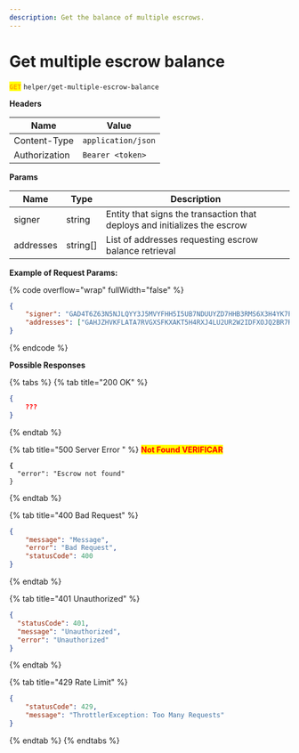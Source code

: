 ```yaml
---
description: Get the balance of multiple escrows.
---
```


# Get multiple escrow balance

<mark style="color:orange;">**`GET`**</mark> `helper/get-multiple-escrow-balance`

**Headers**

| Name          | Value              |
| ------------- | ------------------ |
| Content-Type  | `application/json` |
| Authorization | `Bearer <token>`   |

**Params**

| Name      | Type      | Description                                                               |
| --------- | --------- | ------------------------------------------------------------------------- |
| signer    | string    | Entity that signs the transaction that deploys and initializes the escrow |
| addresses | string\[] | List of addresses requesting escrow balance retrieval                     |

**Example of Request Params:**

{% code overflow="wrap" fullWidth="false" %}
```json
{
    "signer": "GAD4T6Z63N5NJLQYY3J5MVYFHH5I5UB7NDUUYZD7HHB3RMS6X3H4YK7P",
    "addresses": ["GAHJZHVKFLATA7RVGXSFKXAKT5H4RXJ4LU2UR2W2IDFXOJQ2BR7RHW62",            "GAHJZHVKFLATA7RVGXSFKXAKT5H4RXJ4LU2UR2W2IDFXOJQ2BR7RHW62"]
}
```
{% endcode %}

**Possible Responses**

{% tabs %}
{% tab title="200 OK" %}
```json
{
    ???
}
```
{% endtab %}

{% tab title="500 Server Error " %}
<mark style="color:red;">**Not Found VERIFICAR**</mark>

<pre class="language-json"><code class="lang-json"><strong>{
</strong>  "error": "Escrow not found"
}
</code></pre>
{% endtab %}

{% tab title="400 Bad Request" %}
```json
{
    "message": "Message",
    "error": "Bad Request",
    "statusCode": 400
}
```
{% endtab %}

{% tab title="401 Unauthorized" %}
```json
{
  "statusCode": 401,
  "message": "Unauthorized",
  "error": "Unauthorized"
}
```
{% endtab %}

{% tab title="429 Rate Limit" %}
```json
{
    "statusCode": 429,
    "message": "ThrottlerException: Too Many Requests"
}
```
{% endtab %}
{% endtabs %}
